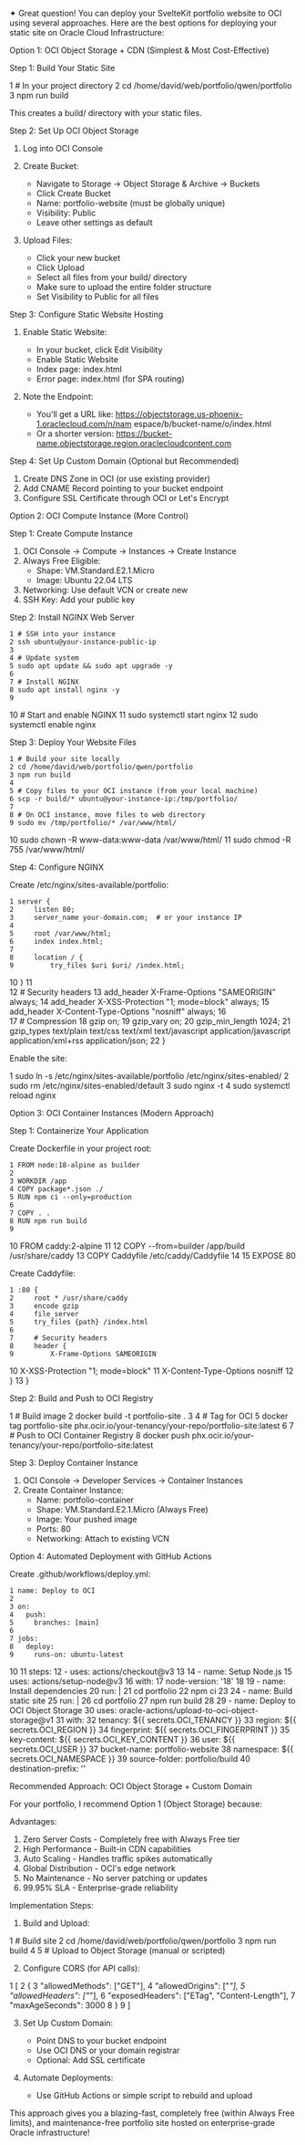 ✦ Great question! You can deploy your SvelteKit portfolio website to OCI using several
  approaches. Here are the best options for deploying your static site on Oracle Cloud
  Infrastructure:

  Option 1: OCI Object Storage + CDN (Simplest & Most Cost-Effective)

  Step 1: Build Your Static Site

   1 # In your project directory
   2 cd /home/david/web/portfolio/qwen/portfolio
   3 npm run build

  This creates a build/ directory with your static files.

  Step 2: Set Up OCI Object Storage

   1. Log into OCI Console
   2. Create Bucket:
      - Navigate to Storage → Object Storage & Archive → Buckets
      - Click Create Bucket
      - Name: portfolio-website (must be globally unique)
      - Visibility: Public
      - Leave other settings as default

   3. Upload Files:
      - Click your new bucket
      - Click Upload
      - Select all files from your build/ directory
      - Make sure to upload the entire folder structure
      - Set Visibility to Public for all files

  Step 3: Configure Static Website Hosting

   1. Enable Static Website:
      - In your bucket, click Edit Visibility
      - Enable Static Website
      - Index page: index.html
      - Error page: index.html (for SPA routing)

   2. Note the Endpoint:
      - You'll get a URL like: https://objectstorage.us-phoenix-1.oraclecloud.com/n/nam
        espace/b/bucket-name/o/index.html
      - Or a shorter version:
        https://bucket-name.objectstorage.region.oraclecloudcontent.com

  Step 4: Set Up Custom Domain (Optional but Recommended)

   1. Create DNS Zone in OCI (or use existing provider)
   2. Add CNAME Record pointing to your bucket endpoint
   3. Configure SSL Certificate through OCI or Let's Encrypt

  Option 2: OCI Compute Instance (More Control)

  Step 1: Create Compute Instance

   1. OCI Console → Compute → Instances → Create Instance
   2. Always Free Eligible:
      - Shape: VM.Standard.E2.1.Micro
      - Image: Ubuntu 22.04 LTS
   3. Networking: Use default VCN or create new
   4. SSH Key: Add your public key

  Step 2: Install NGINX Web Server

    1 # SSH into your instance
    2 ssh ubuntu@your-instance-public-ip
    3 
    4 # Update system
    5 sudo apt update && sudo apt upgrade -y
    6 
    7 # Install NGINX
    8 sudo apt install nginx -y
    9 
   10 # Start and enable NGINX
   11 sudo systemctl start nginx
   12 sudo systemctl enable nginx

  Step 3: Deploy Your Website Files

    1 # Build your site locally
    2 cd /home/david/web/portfolio/qwen/portfolio
    3 npm run build
    4 
    5 # Copy files to your OCI instance (from your local machine)
    6 scp -r build/* ubuntu@your-instance-ip:/tmp/portfolio/
    7 
    8 # On OCI instance, move files to web directory
    9 sudo mv /tmp/portfolio/* /var/www/html/
   10 sudo chown -R www-data:www-data /var/www/html/
   11 sudo chmod -R 755 /var/www/html/

  Step 4: Configure NGINX

  Create /etc/nginx/sites-available/portfolio:

    1 server {
    2     listen 80;
    3     server_name your-domain.com;  # or your instance IP
    4     
    5     root /var/www/html;
    6     index index.html;
    7     
    8     location / {
    9         try_files $uri $uri/ /index.html;
   10     }
   11     
   12     # Security headers
   13     add_header X-Frame-Options "SAMEORIGIN" always;
   14     add_header X-XSS-Protection "1; mode=block" always;
   15     add_header X-Content-Type-Options "nosniff" always;
   16     
   17     # Compression
   18     gzip on;
   19     gzip_vary on;
   20     gzip_min_length 1024;
   21     gzip_types text/plain text/css text/xml text/javascript
      application/javascript application/xml+rss application/json;
   22 }

  Enable the site:

   1 sudo ln -s /etc/nginx/sites-available/portfolio /etc/nginx/sites-enabled/
   2 sudo rm /etc/nginx/sites-enabled/default
   3 sudo nginx -t
   4 sudo systemctl reload nginx

  Option 3: OCI Container Instances (Modern Approach)

  Step 1: Containerize Your Application

  Create Dockerfile in your project root:

    1 FROM node:18-alpine as builder
    2 
    3 WORKDIR /app
    4 COPY package*.json ./
    5 RUN npm ci --only=production
    6 
    7 COPY . .
    8 RUN npm run build
    9 
   10 FROM caddy:2-alpine
   11 
   12 COPY --from=builder /app/build /usr/share/caddy
   13 COPY Caddyfile /etc/caddy/Caddyfile
   14 
   15 EXPOSE 80

  Create Caddyfile:

    1 :80 {
    2     root * /usr/share/caddy
    3     encode gzip
    4     file_server
    5     try_files {path} /index.html
    6     
    7     # Security headers
    8     header {
    9         X-Frame-Options SAMEORIGIN
   10         X-XSS-Protection "1; mode=block"
   11         X-Content-Type-Options nosniff
   12     }
   13 }

  Step 2: Build and Push to OCI Registry

   1 # Build image
   2 docker build -t portfolio-site .
   3 
   4 # Tag for OCI
   5 docker tag portfolio-site
     phx.ocir.io/your-tenancy/your-repo/portfolio-site:latest
   6 
   7 # Push to OCI Container Registry
   8 docker push phx.ocir.io/your-tenancy/your-repo/portfolio-site:latest

  Step 3: Deploy Container Instance

   1. OCI Console → Developer Services → Container Instances
   2. Create Container Instance:
      - Name: portfolio-container
      - Shape: VM.Standard.E2.1.Micro (Always Free)
      - Image: Your pushed image
      - Ports: 80
      - Networking: Attach to existing VCN

  Option 4: Automated Deployment with GitHub Actions

  Create .github/workflows/deploy.yml:

    1 name: Deploy to OCI
    2 
    3 on:
    4   push:
    5     branches: [main]
    6 
    7 jobs:
    8   deploy:
    9     runs-on: ubuntu-latest
   10 
   11     steps:
   12     - uses: actions/checkout@v3
   13 
   14     - name: Setup Node.js
   15       uses: actions/setup-node@v3
   16       with:
   17         node-version: '18'
   18 
   19     - name: Install dependencies
   20       run: |
   21         cd portfolio
   22         npm ci
   23 
   24     - name: Build static site
   25       run: |
   26         cd portfolio
   27         npm run build
   28 
   29     - name: Deploy to OCI Object Storage
   30       uses: oracle-actions/upload-to-oci-object-storage@v1
   31       with:
   32         tenancy: ${{ secrets.OCI_TENANCY }}
   33         region: ${{ secrets.OCI_REGION }}
   34         fingerprint: ${{ secrets.OCI_FINGERPRINT }}
   35         key-content: ${{ secrets.OCI_KEY_CONTENT }}
   36         user: ${{ secrets.OCI_USER }}
   37         bucket-name: portfolio-website
   38         namespace: ${{ secrets.OCI_NAMESPACE }}
   39         source-folder: portfolio/build
   40         destination-prefix: ''

  Recommended Approach: OCI Object Storage + Custom Domain

  For your portfolio, I recommend Option 1 (Object Storage) because:

  Advantages:
   1. Zero Server Costs - Completely free with Always Free tier
   2. High Performance - Built-in CDN capabilities
   3. Auto Scaling - Handles traffic spikes automatically
   4. Global Distribution - OCI's edge network
   5. No Maintenance - No server patching or updates
   6. 99.95% SLA - Enterprise-grade reliability

  Implementation Steps:

   1. Build and Upload:

   1    # Build site
   2    cd /home/david/web/portfolio/qwen/portfolio
   3    npm run build
   4 
   5    # Upload to Object Storage (manual or scripted)

   2. Configure CORS (for API calls):

   1    [
   2      {
   3        "allowedMethods": ["GET"],
   4        "allowedOrigins": ["*"],
   5        "allowedHeaders": ["*"],
   6        "exposedHeaders": ["ETag", "Content-Length"],
   7        "maxAgeSeconds": 3000
   8      }
   9    ]

   3. Set Up Custom Domain:
      - Point DNS to your bucket endpoint
      - Use OCI DNS or your domain registrar
      - Optional: Add SSL certificate

   4. Automate Deployments:
      - Use GitHub Actions or simple script to rebuild and upload

  This approach gives you a blazing-fast, completely free (within Always Free
  limits), and maintenance-free portfolio site hosted on enterprise-grade Oracle
  infrastructure!

